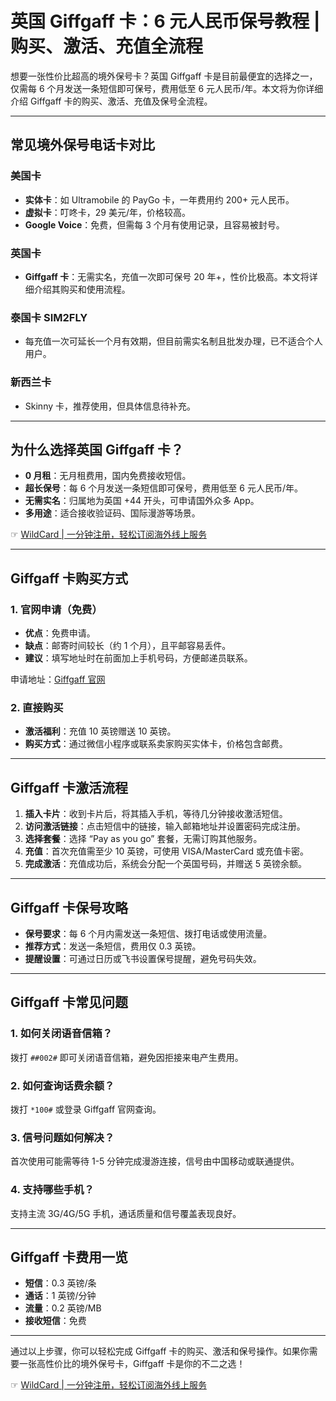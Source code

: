 # 英国 Giffgaff 卡：6 元人民币保号教程 | 购买、激活、充值全流程

想要一张性价比超高的境外保号卡？英国 Giffgaff 卡是目前最便宜的选择之一，仅需每 6 个月发送一条短信即可保号，费用低至 6 元人民币/年。本文将为你详细介绍 Giffgaff 卡的购买、激活、充值及保号全流程。

---

## 常见境外保号电话卡对比

### 美国卡
- **实体卡**：如 Ultramobile 的 PayGo 卡，一年费用约 200+ 元人民币。
- **虚拟卡**：叮咚卡，29 美元/年，价格较高。
- **Google Voice**：免费，但需每 3 个月有使用记录，且容易被封号。

### 英国卡
- **Giffgaff 卡**：无需实名，充值一次即可保号 20 年+，性价比极高。本文将详细介绍其购买和使用流程。

### 泰国卡 SIM2FLY
- 每充值一次可延长一个月有效期，但目前需实名制且批发办理，已不适合个人用户。

### 新西兰卡
- Skinny 卡，推荐使用，但具体信息待补充。

---

## 为什么选择英国 Giffgaff 卡？

- **0 月租**：无月租费用，国内免费接收短信。
- **超长保号**：每 6 个月发送一条短信即可保号，费用低至 6 元人民币/年。
- **无需实名**：归属地为英国 +44 开头，可申请国外众多 App。
- **多用途**：适合接收验证码、国际漫游等场景。

☞ [WildCard | 一分钟注册，轻松订阅海外线上服务](https://bit.ly/bewildcard)

---

## Giffgaff 卡购买方式

### 1. 官网申请（免费）
- **优点**：免费申请。
- **缺点**：邮寄时间较长（约 1 个月），且平邮容易丢件。
- **建议**：填写地址时在前面加上手机号码，方便邮递员联系。

申请地址：[Giffgaff 官网](https://bit.ly/bewildcard)

### 2. 直接购买
- **激活福利**：充值 10 英镑赠送 10 英镑。
- **购买方式**：通过微信小程序或联系卖家购买实体卡，价格包含邮费。

---

## Giffgaff 卡激活流程

1. **插入卡片**：收到卡片后，将其插入手机，等待几分钟接收激活短信。
2. **访问激活链接**：点击短信中的链接，输入邮箱地址并设置密码完成注册。
3. **选择套餐**：选择 “Pay as you go” 套餐，无需订购其他服务。
4. **充值**：首次充值需至少 10 英镑，可使用 VISA/MasterCard 或充值卡密。
5. **完成激活**：充值成功后，系统会分配一个英国号码，并赠送 5 英镑余额。

---

## Giffgaff 卡保号攻略

- **保号要求**：每 6 个月内需发送一条短信、拨打电话或使用流量。
- **推荐方式**：发送一条短信，费用仅 0.3 英镑。
- **提醒设置**：可通过日历或飞书设置保号提醒，避免号码失效。

---

## Giffgaff 卡常见问题

### 1. 如何关闭语音信箱？
拨打 `##002#` 即可关闭语音信箱，避免因拒接来电产生费用。

### 2. 如何查询话费余额？
拨打 `*100#` 或登录 Giffgaff 官网查询。

### 3. 信号问题如何解决？
首次使用可能需等待 1-5 分钟完成漫游连接，信号由中国移动或联通提供。

### 4. 支持哪些手机？
支持主流 3G/4G/5G 手机，通话质量和信号覆盖表现良好。

---

## Giffgaff 卡费用一览

- **短信**：0.3 英镑/条
- **通话**：1 英镑/分钟
- **流量**：0.2 英镑/MB
- **接收短信**：免费

---

通过以上步骤，你可以轻松完成 Giffgaff 卡的购买、激活和保号操作。如果你需要一张高性价比的境外保号卡，Giffgaff 卡是你的不二之选！

☞ [WildCard | 一分钟注册，轻松订阅海外线上服务](https://bit.ly/bewildcard)
